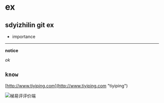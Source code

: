 # ex
## sdyizhilin git ex
* importance
---
**notice**

*ok*  

`know`
---
[http://www.tiyiping.com](http://www.tiyiping.com "tiyiping")

![梯易评评价端](http://www.tiyiping.com/ResourceTyp/Home/img/qr1.jpg)